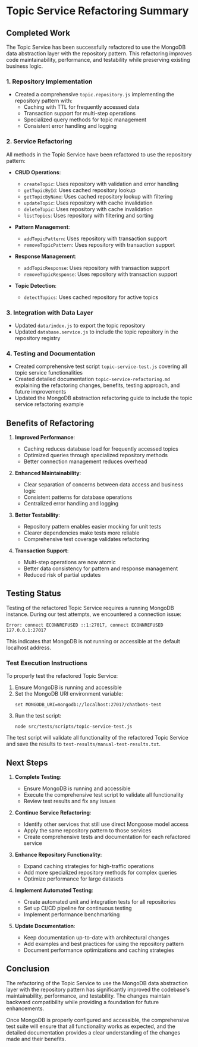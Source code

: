 # Topic Service Refactoring Summary

## Completed Work

The Topic Service has been successfully refactored to use the MongoDB data abstraction layer with the repository pattern. This refactoring improves code maintainability, performance, and testability while preserving existing business logic.

### 1. Repository Implementation

- Created a comprehensive `topic.repository.js` implementing the repository pattern with:
  - Caching with TTL for frequently accessed data
  - Transaction support for multi-step operations
  - Specialized query methods for topic management
  - Consistent error handling and logging

### 2. Service Refactoring

All methods in the Topic Service have been refactored to use the repository pattern:

- **CRUD Operations**:
  - `createTopic`: Uses repository with validation and error handling
  - `getTopicById`: Uses cached repository lookup
  - `getTopicByName`: Uses cached repository lookup with filtering
  - `updateTopic`: Uses repository with cache invalidation
  - `deleteTopic`: Uses repository with cache invalidation
  - `listTopics`: Uses repository with filtering and sorting

- **Pattern Management**:
  - `addTopicPattern`: Uses repository with transaction support
  - `removeTopicPattern`: Uses repository with transaction support

- **Response Management**:
  - `addTopicResponse`: Uses repository with transaction support
  - `removeTopicResponse`: Uses repository with transaction support

- **Topic Detection**:
  - `detectTopics`: Uses cached repository for active topics

### 3. Integration with Data Layer

- Updated `data/index.js` to export the topic repository
- Updated `database.service.js` to include the topic repository in the repository registry

### 4. Testing and Documentation

- Created comprehensive test script `topic-service-test.js` covering all topic service functionalities
- Created detailed documentation `topic-service-refactoring.md` explaining the refactoring changes, benefits, testing approach, and future improvements
- Updated the MongoDB abstraction refactoring guide to include the topic service refactoring example

## Benefits of Refactoring

1. **Improved Performance**:
   - Caching reduces database load for frequently accessed topics
   - Optimized queries through specialized repository methods
   - Better connection management reduces overhead

2. **Enhanced Maintainability**:
   - Clear separation of concerns between data access and business logic
   - Consistent patterns for database operations
   - Centralized error handling and logging

3. **Better Testability**:
   - Repository pattern enables easier mocking for unit tests
   - Clearer dependencies make tests more reliable
   - Comprehensive test coverage validates refactoring

4. **Transaction Support**:
   - Multi-step operations are now atomic
   - Better data consistency for pattern and response management
   - Reduced risk of partial updates

## Testing Status

Testing of the refactored Topic Service requires a running MongoDB instance. During our test attempts, we encountered a connection issue:

```
Error: connect ECONNREFUSED ::1:27017, connect ECONNREFUSED 127.0.0.1:27017
```

This indicates that MongoDB is not running or accessible at the default localhost address.

### Test Execution Instructions

To properly test the refactored Topic Service:

1. Ensure MongoDB is running and accessible
2. Set the MongoDB URI environment variable:
   ```
   set MONGODB_URI=mongodb://localhost:27017/chatbots-test
   ```
3. Run the test script:
   ```
   node src/tests/scripts/topic-service-test.js
   ```

The test script will validate all functionality of the refactored Topic Service and save the results to `test-results/manual-test-results.txt`.

## Next Steps

1. **Complete Testing**:
   - Ensure MongoDB is running and accessible
   - Execute the comprehensive test script to validate all functionality
   - Review test results and fix any issues

2. **Continue Service Refactoring**:
   - Identify other services that still use direct Mongoose model access
   - Apply the same repository pattern to those services
   - Create comprehensive tests and documentation for each refactored service

3. **Enhance Repository Functionality**:
   - Expand caching strategies for high-traffic operations
   - Add more specialized repository methods for complex queries
   - Optimize performance for large datasets

4. **Implement Automated Testing**:
   - Create automated unit and integration tests for all repositories
   - Set up CI/CD pipeline for continuous testing
   - Implement performance benchmarking

5. **Update Documentation**:
   - Keep documentation up-to-date with architectural changes
   - Add examples and best practices for using the repository pattern
   - Document performance optimizations and caching strategies

## Conclusion

The refactoring of the Topic Service to use the MongoDB data abstraction layer with the repository pattern has significantly improved the codebase's maintainability, performance, and testability. The changes maintain backward compatibility while providing a foundation for future enhancements.

Once MongoDB is properly configured and accessible, the comprehensive test suite will ensure that all functionality works as expected, and the detailed documentation provides a clear understanding of the changes made and their benefits.
